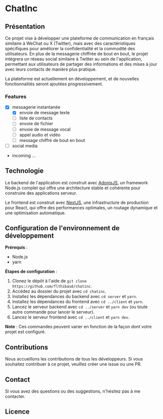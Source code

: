 # ChatInc

## Présentation

Ce projet vise à développer une plateforme de communication en français similaire à WeChat ou X (Twitter), mais avec des caractéristiques spécifiques pour améliorer la confidentialité et la commodité des utilisateurs. En plus de la messagerie chiffrée de bout en bout, le projet intégrera un réseau social similaire à Twitter au sein de l'application, permettant aux utilisateurs de partager des informations et des mises à jour avec leurs contacts de manière plus pratique.

La plateforme est actuellement en développement, et de nouvelles fonctionnalités seront ajoutées progressivement.

### Features
- [x] messagerie instantanée
  - [x] envoie de message texte
  - [ ] liste de contacts
  - [ ] envoie de fichier
  - [ ] envoie de message vocal
  - [ ] appel audio et vidéo
  - [ ] message chiffré de bout en bout
- [ ] social media
- incoming ...

## Technologie

Le backend de l'application est construit avec [AdonisJS](https://adonisjs.com/), un framework Node.js complet qui offre une architecture stable et cohérente pour construire des applications serveur.

Le frontend est construit avec [NextJS](https://nextjs.org/), une infrastructure de production pour React, qui offre des performances optimales, un routage dynamique et une optimisation automatique.

## Configuration de l'environnement de développement

**Prérequis** : 

- Node.js
- yarn

**Étapes de configuration** : 

1. Clonez le dépôt à l'aide de `git clone https://github.com/flthibaud/chatinc`.
2. Accédez au dossier du projet avec `cd chatinc`.
3. Installez les dépendances du backend avec `cd server` et `yarn`.
4. Installez les dépendances du frontend avec `cd ../client` et `yarn`.
5. Lancez le serveur backend avec `cd ../server` et `yarn dev` (ou toute autre commande pour lancer le serveur).
6. Lancez le serveur frontend avec `cd ../client` et `yarn dev`.

**Note** : Ces commandes peuvent varier en fonction de la façon dont votre projet est configuré.

## Contributions

Nous accueillons les contributions de tous les développeurs. Si vous souhaitez contribuer à ce projet, veuillez créer une issue ou une PR.

## Contact

Si vous avez des questions ou des suggestions, n'hésitez pas à me contacter.

## Licence
